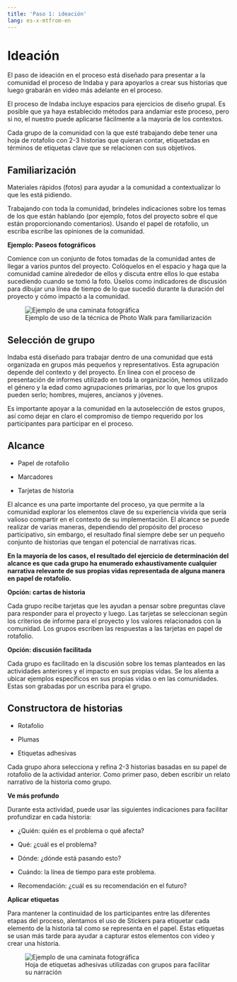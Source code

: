 ```yaml
---
title: 'Paso 1: ideación'
lang: es-x-mtfrom-en
---
```

<ReadTime/> 



<Steps :step="1"/> 


# Ideación  

<Leader> 

 El paso de ideación en el proceso está diseñado para presentar a la comunidad el proceso de Indaba y para apoyarlos a crear sus historias que luego grabarán en video más adelante en el proceso.  

 El proceso de Indaba incluye espacios para ejercicios de diseño grupal. Es posible que ya haya establecido métodos para andamiar este proceso, pero si no, el nuestro puede aplicarse fácilmente a la mayoría de los contextos.  

</Leader> 

<Tip title="Resultado del paso"> 

 Cada grupo de la comunidad con la que esté trabajando debe tener una hoja de rotafolio con 2-3 historias que quieran contar, etiquetadas en términos de etiquetas clave que se relacionen con sus objetivos.  

</Tip> 

<TimeGuide title="1 hora"> 

## Familiarización  

</TimeGuide> 

<Materials title="Materiales"> 

 Materiales rápidos (fotos) para ayudar a la comunidad a contextualizar lo que les está pidiendo.  

</Materials> 

<Paper/> 

 Trabajando con toda la comunidad, bríndeles indicaciones sobre los temas de los que están hablando (por ejemplo, fotos del proyecto sobre el que están proporcionando comentarios). Usando el papel de rotafolio, un escriba escribe las opiniones de la comunidad.  

<StepOptions title="Opciones: familiarización"> 

 <strong>Ejemplo: Paseos fotográficos</strong>  

 Comience con un conjunto de fotos tomadas de la comunidad antes de llegar a varios puntos del proyecto. Colóquelos en el espacio y haga que la comunidad camine alrededor de ellos y discuta entre ellos lo que estaba sucediendo cuando se tomó la foto. Úselos como indicadores de discusión para dibujar una línea de tiempo de lo que sucedió durante la duración del proyecto y cómo impactó a la comunidad.  

<figure> 

<img src="/imgs/photowalk.jpg" alt="Ejemplo de una caminata fotográfica"> 

<figcaption> Ejemplo de uso de la técnica de Photo Walk para familiarización </figcaption> 
</figure> 

</StepOptions> 

<TimeGuide title="30 minutos"> 

## Selección de grupo  

</TimeGuide> 

 Indaba está diseñado para trabajar dentro de una comunidad que está organizada en grupos más pequeños y representativos. Esta agrupación depende del contexto y del proyecto. En línea con el proceso de presentación de informes utilizado en toda la organización, hemos utilizado el género y la edad como agrupaciones primarias, por lo que los grupos pueden serlo; hombres, mujeres, ancianos y jóvenes.  

 Es importante apoyar a la comunidad en la autoselección de estos grupos, así como dejar en claro el compromiso de tiempo requerido por los participantes para participar en el proceso.  

<TimeGuide title="1-2 horas"> 

## Alcance  

</TimeGuide> 


<Materials title="Materiales"> 

<ul><li> Papel de rotafolio </li></ul> 
<ul><li> Marcadores </li></ul> 
<ul><li> Tarjetas de historia </li></ul> 

</Materials> 

<Paper/> 

 El alcance es una parte importante del proceso, ya que permite a la comunidad explorar los elementos clave de su experiencia vivida que sería valioso compartir en el contexto de su implementación. El alcance se puede realizar de varias maneras, dependiendo del propósito del proceso participativo, sin embargo, el resultado final siempre debe ser un pequeño conjunto de historias que tengan el potencial de narrativas ricas.  

 <strong>En la mayoría de los casos, el resultado del ejercicio de determinación del alcance es que cada grupo ha enumerado exhaustivamente cualquier narrativa relevante de sus propias vidas representada de alguna manera en papel de rotafolio.</strong>  

<StepOptions title="Opciones: Ejercicio de alcance"> 

 <strong>Opción: cartas de historia</strong>  

 Cada grupo recibe tarjetas que les ayudan a pensar sobre preguntas clave para responder para el proyecto y luego. Las tarjetas se seleccionan según los criterios de informe para el proyecto y los valores relacionados con la comunidad. Los grupos escriben las respuestas a las tarjetas en papel de rotafolio.  

 <strong>Opción: discusión facilitada</strong>  

 Cada grupo es facilitado en la discusión sobre los temas planteados en las actividades anteriores y el impacto en sus propias vidas. Se los alienta a ubicar ejemplos específicos en sus propias vidas o en las comunidades. Estas son grabadas por un escriba para el grupo.  

</StepOptions> 

<TimeGuide title="1-2 horas"> 

## Constructora de historias  

</TimeGuide> 

<Materials title="Materiales"> 

<ul><li> Rotafolio </li></ul> 
<ul><li> Plumas </li></ul> 
<ul><li> Etiquetas adhesivas </li></ul> 

</Materials> 

<Paper/> 

 Cada grupo ahora selecciona y refina 2-3 historias basadas en su papel de rotafolio de la actividad anterior. Como primer paso, deben escribir un relato narrativo de la historia como grupo.  

 <strong>Ve más profundo</strong>  

 Durante esta actividad, puede usar las siguientes indicaciones para facilitar profundizar en cada historia:  

<ul><li> ¿Quién: quién es el problema o qué afecta? </li></ul> 
<ul><li> Qué: ¿cuál es el problema? </li></ul> 
<ul><li> Dónde: ¿dónde está pasando esto? </li></ul> 
<ul><li> Cuándo: la línea de tiempo para este problema. </li></ul> 
<ul><li> Recomendación: ¿cuál es su recomendación en el futuro? </li></ul> 

 <strong>Aplicar etiquetas</strong>  

 Para mantener la continuidad de los participantes entre las diferentes etapas del proceso, alentamos el uso de <span class="code">Stickers</span> para etiquetar cada elemento de la historia tal como se representa en el papel. Estas etiquetas se usan más tarde para ayudar a capturar estos elementos con video y crear una historia.  

<figure> 

<img src="/imgs/stickers.jpg" alt="Ejemplo de una caminata fotográfica"> 

<figcaption> Hoja de etiquetas adhesivas utilizadas con grupos para facilitar su narración </figcaption> 
</figure> 
